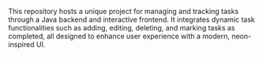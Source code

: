 This repository hosts a unique project for managing and tracking tasks through a Java backend and interactive frontend. It integrates dynamic task functionalities such as adding, editing, deleting, and marking tasks as completed, all designed to enhance user experience with a modern, neon-inspired UI.
